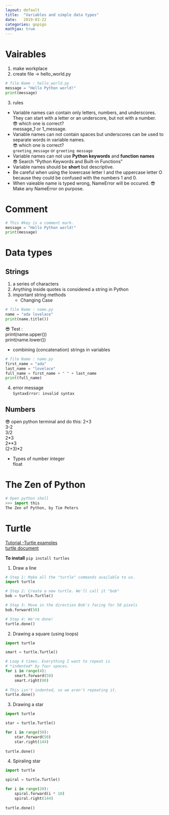 ```yaml
---
layout: default
title:  "Variables and simple data types"
date:   2019-03-22 
categories: gopigo
mathjax: true
---
```


# Vairables  
1. make workplace  
2. create file -> hello_world.py  

```python  
# file Name : hello_world.py 
message = "Hello Python world!"  
print(message)  
```  
3. rules

 * Variable names can contain only letters, numbers, and underscores. They can start with a letter or an underscore, but not with a number.   
   😎 which one is correct?   
    message_1    or    1_message. 
 * Variable names can not contain spaces but underscores can be used to separate words in variable names.   
   😎 which one is correct?   
   `greeting_message`  or `greeting message`   
 * Variable names can not use **Python keywords** and **function names**   
   😎 Search “Python Keywords and Built-in Functions” 
 * Variable names should be **short** but descriptive. 
 * Be careful when using the lowercase letter l and the uppercase letter O because they could be confused with the numbers 1 and 0.
 * When vaieable name is typed wrong, NameError will be occured. 
   😎 Make any NameError on purpose.    
  

# Comment
```python  
# This #key is a comment mark. 
message = "Hello Python world!"  
print(message)  
```  


# Data types

## Strings   
1. a series of characters   
2. Anything inside quotes is considered a string in Python   
3. important string methods   
    * Changing Case  
```python  
# file Name : name.py   
name = "ada lovelace"  
print(name.title())  
```    

   😎  Test :   
   print(name.upper())  
   print(name.lower())  

   * combining (concatenation) strings in variables   

```python  
# file Name : name.py   
first_name = "ada"
last_name = "lovelace"
full_name = first_name + " " + last_name
print(full_name)
```    
4. error message   
`SyntaxError: invalid syntax `

## Numbers
😎  open python terminal and do this:
2+3  
3-2  
3/2  
2*3  
2**3  
(2+3)*2  

*  Types of number
    integer  
    float



# The Zen of Python  

```python
# Open python shell
>>> import this
The Zen of Python, by Tim Peters
```



# Turtle  
[Tutorial -Turtle examples ](https://michael0x2a.com/blog/turtle-examples)   
[turtle document](https://docs.python.org/3/library/turtle.html)   

**To install**
`pip install turtles`

1. Draw a line  

```python
# Step 1: Make all the "turtle" commands available to us.
import turtle

# Step 2: Create a new turtle. We'll call it "bob"
bob = turtle.Turtle()

# Step 3: Move in the direction Bob's facing for 50 pixels
bob.forward(50)

# Step 4: We're done!
turtle.done()
```
2.  Drawing a square (using loops)

```python
import turtle 

smart = turtle.Turtle()

# Loop 4 times. Everything I want to repeat is 
# *indented* by four spaces.
for i in range(4):
    smart.forward(50)
    smart.right(90)
    
# This isn't indented, so we aren't repeating it.
turtle.done()
```

3. Drawing a star  

```python
import turtle 

star = turtle.Turtle()

for i in range(50):
    star.forward(50)
    star.right(144)
    
turtle.done()
```

4. Spiraling star  

```python
import turtle 

spiral = turtle.Turtle()

for i in range(20):
    spiral.forward(i * 10)
    spiral.right(144)
    
turtle.done()

```